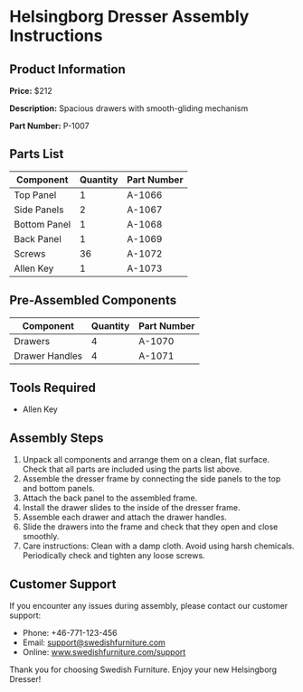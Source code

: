 # Helsingborg Dresser Assembly Instructions

## Product Information

**Price:** $212

**Description:** Spacious drawers with smooth-gliding mechanism

**Part Number:** P-1007

## Parts List

| Component | Quantity | Part Number |
|----------|----------|------------|
| Top Panel | 1 | A-1066 |
| Side Panels | 2 | A-1067 |
| Bottom Panel | 1 | A-1068 |
| Back Panel | 1 | A-1069 |
| Screws | 36 | A-1072 |
| Allen Key | 1 | A-1073 |

## Pre-Assembled Components

| Component | Quantity | Part Number |
|----------|----------|------------|
| Drawers | 4 | A-1070 |
| Drawer Handles | 4 | A-1071 |

## Tools Required

- Allen Key

## Assembly Steps

1. Unpack all components and arrange them on a clean, flat surface. Check that all parts are included using the parts list above.
2. Assemble the dresser frame by connecting the side panels to the top and bottom panels.
3. Attach the back panel to the assembled frame.
4. Install the drawer slides to the inside of the dresser frame.
5. Assemble each drawer and attach the drawer handles.
6. Slide the drawers into the frame and check that they open and close smoothly.
7. Care instructions: Clean with a damp cloth. Avoid using harsh chemicals. Periodically check and tighten any loose screws.

## Customer Support

If you encounter any issues during assembly, please contact our customer support:

- Phone: +46-771-123-456
- Email: support@swedishfurniture.com
- Online: www.swedishfurniture.com/support

Thank you for choosing Swedish Furniture. Enjoy your new Helsingborg Dresser!
